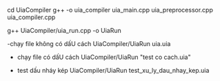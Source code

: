 cd UiaCompiler
g++ -o uia_compiler uia_main.cpp uia_preprocessor.cpp uia_compiler.cpp

g++ UiaCompiler/uia_run.cpp -o UiaRun

-chạy file không có dấU cách
UiaCompiler/UiaRun uia.uia

- chạy file có dấU cách
UiaCompiler/UiaRun "test co cach.uia"

- test dấu nháy kép
UiaCompiler/UiaRun test_xu_ly_dau_nhay_kep.uia